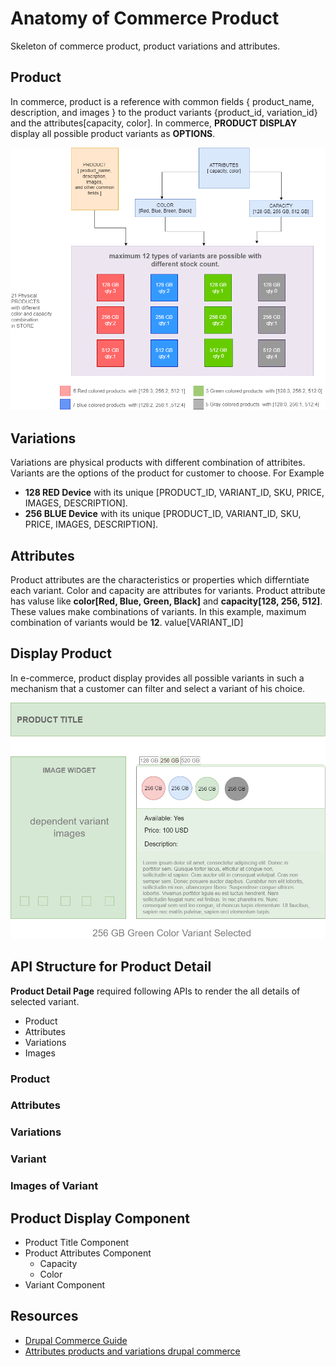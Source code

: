 # Anatomy of Commerce Product
Skeleton of commerce product, product variations and attributes.

## Product
In commerce, product is a reference with common fields { product_name, description, and images } to the product variants {product_id, variation_id} and the attributes[capacity, color]. In commerce, **PRODUCT DISPLAY** display all possible product variants as **OPTIONS**.

![](https://github.com/arsibux/anatomy-of-commerce-product/blob/main/img/product.drawio.png)
## Variations
Variations are physical products with different combination of attribites. Variants are the options of the product for customer to choose. For Example
- **128 RED Device** with its unique [PRODUCT_ID, VARIANT_ID, SKU, PRICE, IMAGES, DESCRIPTION].
- **256 BLUE Device** with its unique [PRODUCT_ID, VARIANT_ID, SKU, PRICE, IMAGES, DESCRIPTION].

## Attributes
Product attributes are the characteristics or properties which differntiate each variant. Color and capacity are attributes for variants. Product attribute has valuse like **color[Red, Blue, Green, Black]** and **capacity[128, 256, 512]**. These values make combinations of variants. In this example, maximum combination of variants would be **12**.
value[VARIANT_ID]

## Display Product
In e-commerce, product display provides all possible variants in such a mechanism 
that a customer can filter and select a variant of his choice.

![](https://github.com/arsibux/anatomy-of-commerce-product/blob/main/img/display.png)

## API Structure for Product Detail
**Product Detail Page** required following APIs to render the all details of selected variant.
- Product 
- Attributes
- Variations
- Images

### Product
### Attributes
### Variations
### Variant
### Images of Variant

## Product Display Component
- Product Title Component
- Product Attributes Component
    - Capacity
    - Color
- Variant Component

## Resources
- [Drupal Commerce Guide](https://docs.drupalcommerce.org/commerce2/developer-guid)
- [Attributes products and variations drupal commerce ](https://menetray.com/en/blog/attributes-products-and-variations-drupal-commerce)

